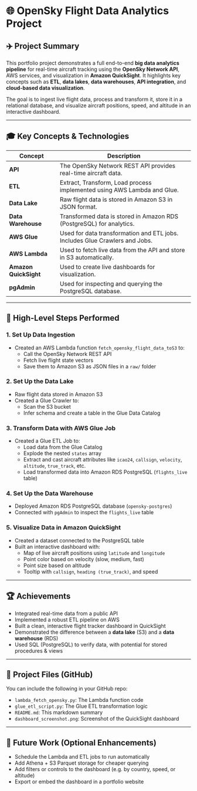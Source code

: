 
# 🌐 OpenSky Flight Data Analytics Project

## ✈️ Project Summary
This portfolio project demonstrates a full end-to-end **big data analytics pipeline** for real-time aircraft tracking using the **OpenSky Network API**, AWS services, and visualization in **Amazon QuickSight**. It highlights key concepts such as **ETL**, **data lakes**, **data warehouses**, **API integration**, and **cloud-based data visualization**.

The goal is to ingest live flight data, process and transform it, store it in a relational database, and visualize aircraft positions, speed, and altitude in an interactive dashboard.

---

## 🎓 Key Concepts & Technologies

| Concept           | Description                                                                 |
|------------------|-----------------------------------------------------------------------------|
| **API**          | The OpenSky Network REST API provides real-time aircraft data.             |
| **ETL**          | Extract, Transform, Load process implemented using AWS Lambda and Glue.    |
| **Data Lake**    | Raw flight data is stored in Amazon S3 in JSON format.                     |
| **Data Warehouse** | Transformed data is stored in Amazon RDS (PostgreSQL) for analytics.        |
| **AWS Glue**     | Used for data transformation and ETL jobs. Includes Glue Crawlers and Jobs.|
| **AWS Lambda**   | Used to fetch live data from the API and store in S3 automatically.        |
| **Amazon QuickSight** | Used to create live dashboards for visualization.                          |
| **pgAdmin**      | Used for inspecting and querying the PostgreSQL database.                  |

---

## 🚀 High-Level Steps Performed

### 1. **Set Up Data Ingestion**
- Created an AWS Lambda function `fetch_opensky_flight_data_toS3` to:
  - Call the OpenSky Network REST API
  - Fetch live flight state vectors
  - Save them to Amazon S3 as JSON files in a `raw/` folder

### 2. **Set Up the Data Lake**
- Raw flight data stored in Amazon S3
- Created a Glue Crawler to:
  - Scan the S3 bucket
  - Infer schema and create a table in the Glue Data Catalog

### 3. **Transform Data with AWS Glue Job**
- Created a Glue ETL Job to:
  - Load data from the Glue Catalog
  - Explode the nested `states` array
  - Extract and cast aircraft attributes like `icao24`, `callsign`, `velocity`, `altitude`, `true_track`, etc.
  - Load transformed data into Amazon RDS PostgreSQL (`flights_live` table)

### 4. **Set Up the Data Warehouse**
- Deployed Amazon RDS PostgreSQL database (`opensky-postgres`)
- Connected with `pgAdmin` to inspect the `flights_live` table

### 5. **Visualize Data in Amazon QuickSight**
- Created a dataset connected to the PostgreSQL table
- Built an interactive dashboard with:
  - Map of live aircraft positions using `latitude` and `longitude`
  - Point color based on velocity (slow, medium, fast)
  - Point size based on altitude
  - Tooltip with `callsign`, `heading (true_track)`, and speed

---

## 🏆 Achievements
- Integrated real-time data from a public API
- Implemented a robust ETL pipeline on AWS
- Built a clean, interactive flight tracker dashboard in QuickSight
- Demonstrated the difference between a **data lake** (S3) and a **data warehouse** (RDS)
- Used SQL (PostgreSQL) to verify data, with potential for stored procedures & views

---

## 📂 Project Files (GitHub)
You can include the following in your GitHub repo:
- `lambda_fetch_opensky.py`: The Lambda function code
- `glue_etl_script.py`: The Glue ETL transformation logic
- `README.md`: This markdown summary
- `dashboard_screenshot.png`: Screenshot of the QuickSight dashboard

---

## 📄 Future Work (Optional Enhancements)
- Schedule the Lambda and ETL jobs to run automatically
- Add Athena + S3 Parquet storage for cheaper querying
- Add filters or controls to the dashboard (e.g. by country, speed, or altitude)
- Export or embed the dashboard in a portfolio website

